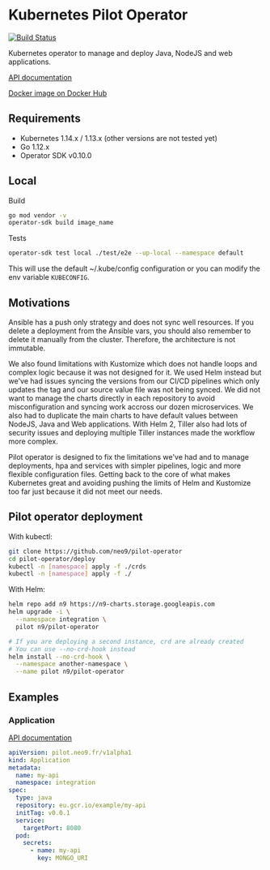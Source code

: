 # Kubernetes Pilot Operator

[![Build Status](https://travis-ci.org/neo9/pilot-operator.svg?branch=master)](https://travis-ci.org/neo9/pilot-operator)

Kubernetes operator to manage and deploy Java, NodeJS and web applications.

[API documentation](doc/api.md)

[Docker image on Docker Hub](https://hub.docker.com/r/neo9sas/pilot-operator)

## Requirements

- Kubernetes 1.14.x / 1.13.x (other versions are not tested yet)
- Go 1.12.x
- Operator SDK v0.10.0

## Local

Build

```bash
go mod vendor -v
operator-sdk build image_name
```

Tests

```bash
operator-sdk test local ./test/e2e --up-local --namespace default
```

This will use the default ~/.kube/config configuration or you can
modify the env variable `KUBECONFIG`.

## Motivations

Ansible has a push only strategy and does not sync well resources.  If you
delete a deployment from the Ansible vars, you should also remember to delete
it manually from the cluster. Therefore, the architecture is not immutable.

We also found limitations with Kustomize which does not handle loops and
complex logic because it was not designed for it.  We used Helm instead but
we've had issues syncing the versions from our CI/CD pipelines which only
updates the tag and our source value file was not being synced. We did not want
to manage the charts directly in each repository to avoid misconfiguration and
syncing work accross our dozen microservices. We also had to duplicate the
main charts to have default values between NodeJS, Java and Web applications.
With Helm 2, Tiller also had lots of security issues and deploying multiple
Tiller instances made the workflow more complex.

Pilot operator is designed to fix the limitations we've had and to manage
deployments, hpa and services with simpler pipelines, logic and more flexible
configuration files. Getting back to the core of what makes Kubernetes great
and avoiding pushing the limits of Helm and Kustomize too far just because it
did not meet our needs.


## Pilot operator deployment

With kubectl:

```bash
git clone https://github.com/neo9/pilot-operator
cd pilot-operator/deploy
kubectl -n [namespace] apply -f ./crds
kubectl -n [namespace] apply -f ./
```

With Helm:

```bash
helm repo add n9 https://n9-charts.storage.googleapis.com
helm upgrade -i \
  --namespace integration \
  pilot n9/pilot-operator

# If you are deploying a second instance, crd are already created
# You can use --no-crd-hook instead
helm install --no-crd-hook \
  --namespace another-namespace \
  --name pilot n9/pilot-operator
```


## Examples

### Application

[API documentation](doc/api.md)

```yaml
apiVersion: pilot.neo9.fr/v1alpha1
kind: Application
metadata:
  name: my-api
  namespace: integration
spec:
  type: java
  repository: eu.gcr.io/example/my-api
  initTag: v0.0.1
  service:
    targetPort: 8080
  pod:
    secrets:
      - name: my-api
        key: MONGO_URI

```
